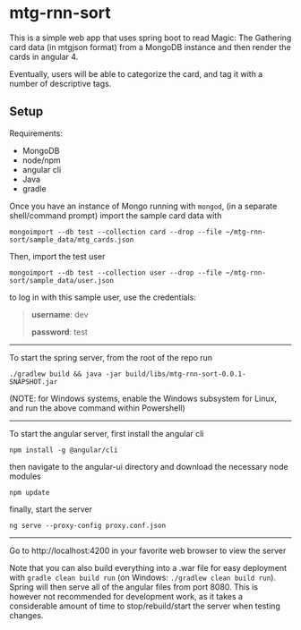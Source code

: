 # mtg-rnn-sort
This is a simple web app that uses spring boot to read Magic: The Gathering card data (in mtgjson format) from a MongoDB instance and then render the cards in angular 4.

Eventually, users will be able to categorize the card, and tag it with a number of descriptive tags.

## Setup
Requirements:
 * MongoDB
 * node/npm
 * angular cli
 * Java
 * gradle
 
Once you have an instance of Mongo running with `mongod`, (in a separate shell/command prompt) import the sample card data with
```
mongoimport --db test --collection card --drop --file ~/mtg-rnn-sort/sample_data/mtg_cards.json
```

Then, import the test user
```
mongoimport --db test --collection user --drop --file ~/mtg-rnn-sort/sample_data/user.json
```
to log in with this sample user, use the credentials:

>**username**: dev
>
>**password**: test

------

To start the spring server, from the root of the repo run
```
./gradlew build && java -jar build/libs/mtg-rnn-sort-0.0.1-SNAPSHOT.jar
```
(NOTE: for Windows systems, enable the Windows subsystem for Linux, and run the above command within Powershell)

------
 
To start the angular server, first install the angular cli
```
npm install -g @angular/cli
```
then navigate to the angular-ui directory and download the necessary node modules
```
npm update
```
finally, start the server
```
ng serve --proxy-config proxy.conf.json
```

------

Go to http://localhost:4200 in your favorite web browser to view the server

Note that you can also build everything into a .war file for easy deployment with `gradle clean build run` (on Windows: `./gradlew clean build run`).
Spring will then serve all of the angular files from port 8080. This is however not recommended for development work, 
as it takes a considerable amount of time to stop/rebuild/start the server when testing changes.
